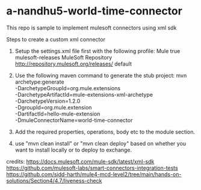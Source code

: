 # a-nandhu5-world-time-connector
This repo is sample to implement mulesoft connectors using xml sdk 

Steps to create a custom xml connector
1. Setup the settings.xml file first with the following profile:
   <profiles>
     <profile>
         <id>Mule</id>
         <activation>
             <activeByDefault>true</activeByDefault>
         </activation>
         <repositories>
             <repository>
                 <id>mulesoft-releases</id>
                 <name>MuleSoft Repository</name>
                 <url>http://repository.mulesoft.org/releases/</url>
                 <layout>default</layout>
             </repository>
         </repositories>
     </profile>
 </profiles>
 
2. Use the following maven command to generate the stub project:
   mvn archetype:generate                                       \
  -DarchetypeGroupId=org.mule.extensions                     \
  -DarchetypeArtifactId=mule-extensions-xml-archetype        \
  -DarchetypeVersion=1.2.0                                   \
  -DgroupId=org.mule.extension                               \
  -DartifactId=hello-mule-extension                          \
  -DmuleConnectorName=world-time-connector
   
3. Add the required properties, operations, body etc to the module section.
  
4. use "mvn clean install" or "mvn clean deploy" based on whether you want to install locally or to deploy to exchange.

credits: https://docs.mulesoft.com/mule-sdk/latest/xml-sdk
         https://github.com/mulesoft-labs/smart-connectors-integration-tests
         https://github.com/sidd-harth/mule4-mcd-level2/tree/main/hands-on-solutions/Section4/4.7/liveness-check
